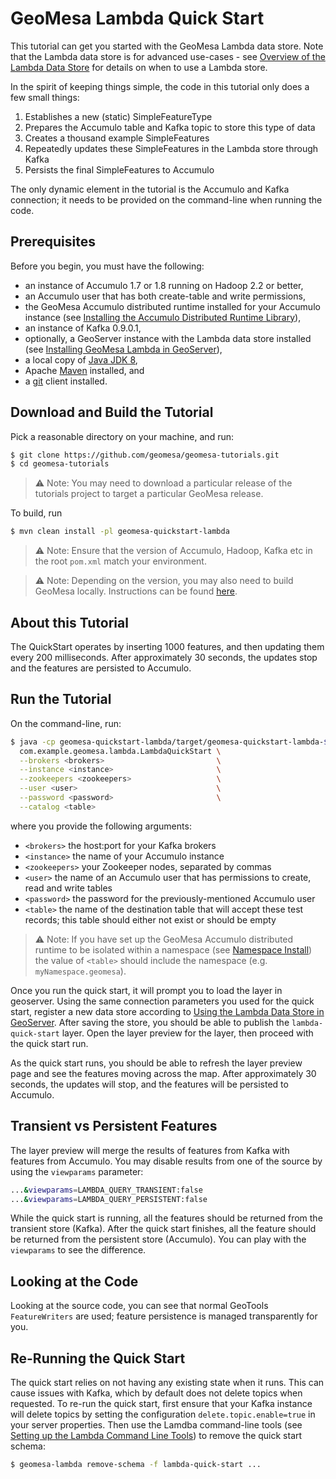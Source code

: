 GeoMesa Lambda Quick Start
==========================

This tutorial can get you started with the GeoMesa Lambda data store. Note that the Lambda data store
is for advanced use-cases - see [Overview of the Lambda Data Store](http://www.geomesa.org/documentation/user/lambda/overview.html#lambda-overview)
for details on when to use a Lambda store.

In the spirit of keeping things simple, the code in this tutorial only does a few small things:

1. Establishes a new (static) SimpleFeatureType
2. Prepares the Accumulo table and Kafka topic to store this type of data
3. Creates a thousand example SimpleFeatures
4. Repeatedly updates these SimpleFeatures in the Lambda store through Kafka
5. Persists the final SimpleFeatures to Accumulo

The only dynamic element in the tutorial is the Accumulo and Kafka connection;
it needs to be provided on the command-line when running the code.

Prerequisites
-------------

Before you begin, you must have the following:

* an instance of Accumulo 1.7 or 1.8 running on Hadoop 2.2 or better,
* an Accumulo user that has both create-table and write permissions,
* the GeoMesa Accumulo distributed runtime installed for your Accumulo instance (see [Installing the Accumulo Distributed Runtime Library](http://www.geomesa.org/documentation/user/accumulo/install.html#install-accumulo-runtime)),
* an instance of Kafka 0.9.0.1,
* optionally, a GeoServer instance with the Lambda data store installed (see [Installing GeoMesa Lambda in GeoServer](http://www.geomesa.org/documentation/user/lambda/install.html#install-lambda-geoserver)),
* a local copy of [Java JDK 8](http://www.oracle.com/technetwork/java/javase/downloads/index.html),
* Apache [Maven](http://maven.apache.org/) installed, and
* a [git](http://git-scm.com/) client installed.

Download and Build the Tutorial
-------------------------------

Pick a reasonable directory on your machine, and run:

```bash
$ git clone https://github.com/geomesa/geomesa-tutorials.git
$ cd geomesa-tutorials
```

> :warning: Note: You may need to download a particular release of the tutorials project to target a particular GeoMesa release.

To build, run

```bash
$ mvn clean install -pl geomesa-quickstart-lambda
```

> :warning: Note: Ensure that the version of Accumulo, Hadoop, Kafka etc in the root ``pom.xml`` match your environment.

<span/>

> :warning: Note: Depending on the version, you may also need to build GeoMesa locally. Instructions can be found [here](https://github.com/locationtech/geomesa/).

About this Tutorial
-------------------

The QuickStart operates by inserting 1000 features, and then updating them every 200 milliseconds. After
approximately 30 seconds, the updates stop and the features are persisted to Accumulo.

Run the Tutorial
----------------

On the command-line, run:

```bash
$ java -cp geomesa-quickstart-lambda/target/geomesa-quickstart-lambda-${geomesa.version}.jar \
  com.example.geomesa.lambda.LambdaQuickStart \
  --brokers <brokers>                         \
  --instance <instance>                       \
  --zookeepers <zookeepers>                   \
  --user <user>                               \
  --password <password>                       \
  --catalog <table>
```

where you provide the following arguments:

* ``<brokers>`` the host:port for your Kafka brokers
* ``<instance>`` the name of your Accumulo instance
* ``<zookeepers>`` your Zookeeper nodes, separated by commas
* ``<user>`` the name of an Accumulo user that has permissions to create, read and write tables
* ``<password>`` the password for the previously-mentioned Accumulo user
* ``<table>`` the name of the destination table that will accept these test records; this table should either not exist or should be empty

> :warning: Note: If you have set up the GeoMesa Accumulo distributed runtime to be isolated within a namespace (see
> [Namespace Install](http://www.geomesa.org/documentation/user/accumulo/install.html#install-accumulo-runtime-namespace)) the value of ``<table>``
> should include the namespace (e.g. ``myNamespace.geomesa``).

Once you run the quick start, it will prompt you to load the layer in geoserver. Using the same connection
parameters you used for the quick start, register a new data store according to [Using the Lambda Data Store in GeoServer](http://www.geomesa.org/documentation/user/lambda/geoserver.html#create-lambda-ds-geoserver).
After saving the store, you should be able to publish the ``lambda-quick-start`` layer. Open the layer preview for
the layer, then proceed with the quick start run.

As the quick start runs, you should be able to refresh the layer preview page and see the features moving across
the map. After approximately 30 seconds, the updates will stop, and the features will be persisted to Accumulo.

Transient vs Persistent Features
--------------------------------

The layer preview will merge the results of features from Kafka with features from Accumulo. You may disable
results from one of the source by using the ``viewparams`` parameter:

```bash
...&viewparams=LAMBDA_QUERY_TRANSIENT:false
...&viewparams=LAMBDA_QUERY_PERSISTENT:false
```

While the quick start is running, all the features should be returned from the transient store (Kafka). After the quick
start finishes, all the feature should be returned from the persistent store (Accumulo). You can play with the
``viewparams`` to see the difference.

Looking at the Code
-------------------

Looking at the source code, you can see that normal GeoTools ``FeatureWriters`` are used; feature persistence
is managed transparently for you.

Re-Running the Quick Start
--------------------------

The quick start relies on not having any existing state when it runs. This can cause issues with Kafka, which
by default does not delete topics when requested. To re-run the quick start, first ensure that your Kafka
instance will delete topics by setting the configuration ``delete.topic.enable=true`` in your server properties.
Then use the Lamdba command-line tools (see [Setting up the Lambda Command Line Tools](http://www.geomesa.org/documentation/user/lambda/install.html#setting-up-lambda-commandline)) to remove the quick start schema:

```bash
$ geomesa-lambda remove-schema -f lambda-quick-start ...
```
